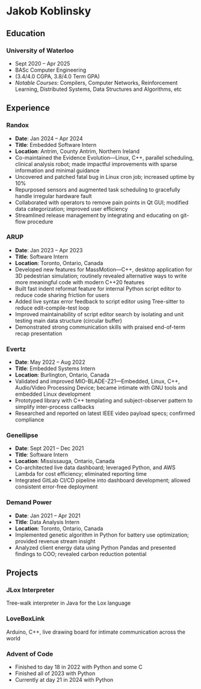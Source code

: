 # Jakob Koblinsky

## Education

### University of Waterloo
- Sept 2020 – Apr 2025
- BASc Computer Engineering 
- (3.4/4.0 CGPA, 3.8/4.0 Term GPA)
- _Notable Courses_: Compilers, Computer Networks, Reinforcement Learning, Distributed Systems, Data Structures and Algorithms, etc

## Experience

### Randox
- __Date__: Jan 2024 – Apr 2024
- __Title__: Embedded Software Intern
- __Location__: Antrim, County Antrim, Northern Ireland
- Co-maintained the Evidence Evolution—Linux, C++, parallel scheduling, clinical analysis robot; made impactful improvements with sparse information and minimal guidance
- Uncovered and patched fatal bug in Linux cron job; increased uptime by 10%
- Repurposed sensors and augmented task scheduling to gracefully handle irregular hardware fault
- Collaborated with operators to remove pain points in Qt GUI; modified data categorization; improved user efficiency
- Streamlined release management by integrating and educating on git-flow procedure

### ARUP
- __Date__: Jan 2023 – Apr 2023
- __Title__: Software Intern
- __Location__: Toronto, Ontario, Canada
- Developed new features for MassMotion—C++, desktop application for 3D pedestrian simulation; routinely revealed alternative ways to write more meaningful code with modern C++20 features
- Built fast indent reformat feature for internal Python script editor to reduce code sharing friction for users
- Added live syntax error feedback to script editor using Tree-sitter to reduce edit-compile-test loop
- Improved maintainability of script editor search by isolating and unit testing main data structure (circular buffer)
- Demonstrated strong communication skills with praised end-of-term recap presentation

### Evertz
- __Date__: May 2022 – Aug 2022
- __Title__: Embedded Systems Intern
- __Location__: Burlington, Ontario, Canada
- Validated and improved MIO-BLADE-Z21—Embedded, Linux, C++, Audio/Video Processing Device; became intimate with GNU tools and embedded Linux development
- Prototyped library with C++ templating and subject-observer pattern to simplify inter-process callbacks
- Researched and reported on latest IEEE video payload specs; confirmed compliance

### Genellipse
- __Date__: Sept 2021 – Dec 2021
- __Title__: Software Intern
- __Location__: Mississauga, Ontario, Canada
- Co-architected live data dashboard; leveraged Python, and AWS Lambda for cost efficiency; eliminated reporting time
- Integrated GitLab CI/CD pipeline into dashboard development; allowed consistent error-free deployment

### Demand Power
- __Date__: Jan 2021 – Apr 2021
- __Title__: Data Analysis Intern
- __Location__: Toronto, Ontario, Canada
- Implemented genetic algorithm in Python for battery use optimization; provided revenue stream insight
- Analyzed client energy data using Python Pandas and presented findings to COO; revealed carbon reduction potential

## Projects
### JLox Interpreter
Tree-walk interpreter in Java for the Lox language
### LoveBoxLink
Arduino, C++, live drawing board for intimate communication across the world
### Advent of Code
- Finished to day 18 in 2022 with Python and some C
- Finished all of 2023 with Python
- Currently at day 21 in 2024 with Python